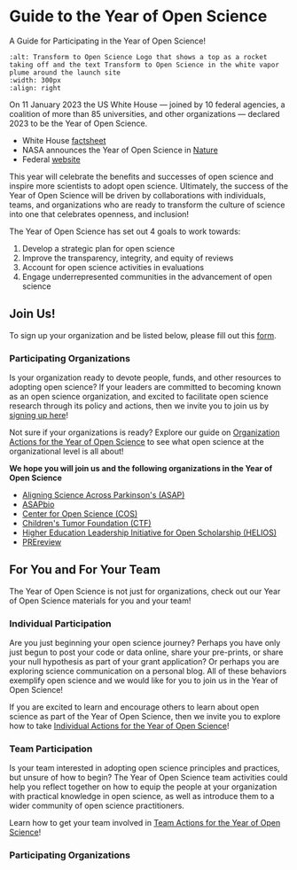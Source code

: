 # Guide to the Year of Open Science

A Guide for Participating in the Year of Open Science!

<!-- Updated way of including images based on Jupyter-book documentation (https://jupyterbook.org/en/stable/content/figures.html) -->
```{image} /About/Tops_Badge_Nasa.png
:alt: Transform to Open Science Logo that shows a top as a rocket taking off and the text Transform to Open Science in the white vapor plume around the launch site
:width: 300px
:align: right
```

On 11 January 2023 the US White House — joined by 10 federal agencies, a coalition of more than 85 universities, and other organizations — declared 2023 to be the Year of Open Science. 

- White House [factsheet](https://www.whitehouse.gov/ostp/news-updates/2023/01/11/fact-sheet-biden-harris-administration-announces-new-actions-to-advance-open-and-equitable-research/)
- NASA announces the Year of Open Science in [Nature](https://www.nature.com/articles/d41586-023-00019-y)
- Federal [website](https://open.science.gov/)

This year will celebrate the benefits and successes of open science and inspire more scientists to adopt open science. Ultimately, the success of the Year of Open Science will be driven by collaborations with individuals, teams, and organizations who are ready to transform the culture of science into one that celebrates openness, and inclusion! 

The Year of Open Science has set out 4 goals to work towards:
1. Develop a strategic plan for open science
1. Improve the transparency, integrity, and equity of reviews
1. Account for open science activities in evaluations
1. Engage underrepresented communities in the advancement of open science

## Join Us! 
To sign up your organization and be listed below, please fill out this [form]().

### Participating Organizations
Is your organization ready to devote people, funds, and other resources to adopting open science? If your leaders are committed to becoming known as an open science organization, and excited to facilitate open science research through its policy and actions, then we invite you to join us by [signing up here](https://forms.gle/KPKaejc2WP7dm5XVA)!

Not sure if your organizations is ready? Explore our guide on [Organization Actions for the Year of Open Science](https://nasa.github.io/Transform-to-Open-Science-Book/Open_Science_Cookbook/Your_Organizations_Open_Science_Journey.html) to see what open science at the organizational level is all about! 

**We hope you will join us and the following organizations in the Year of Open Science**
- [Aligning Science Across Parkinson's (ASAP)](./participants/ASAP.md)
- [ASAPbio](./participants/ASAPbio.md)
- [Center for Open Science (COS)](./participants/COS.md)
- [Children's Tumor Foundation (CTF)](./participants/CTF.md)
- [Higher Education Leadership Initiative for Open Scholarship (HELIOS)](./participants/HELIOS.md)
- [PREreview](./participants/PREreview.md)

## For You and For Your Team
The Year of Open Science is not just for organizations, check out our Year of Open Science materials for you and your team!

### Individual Participation
Are you just beginning your open science journey? Perhaps you have only just begun to post your code or data online, share your pre-prints, or share your null hypothesis as part of your grant application? Or perhaps you are exploring science communication on a personal blog. All of these behaviors exemplify open science and we would like for you to join us in the Year of Open Science! 

If you are excited to learn and encourage others to learn about open science as part of the Year of Open Science, then we invite you to explore how to take [Individual Actions for the Year of Open Science](https://nasa.github.io/Transform-to-Open-Science-Book/Open_Science_Cookbook/Your_Open_Science_Journey.html#section-3-open-science-at-work)!

### Team Participation
Is your team interested in adopting open science principles and practices, but unsure of how to begin? The Year of Open Science team activities could help you reflect together on how to equip the people at your organization with practical knowledge in open science, as well as introduce them to a wider community of open science practitioners. 

Learn how to get your team involved in [Team Actions for the Year of Open Science](https://nasa.github.io/Transform-to-Open-Science-Book/Open_Science_Cookbook/Your_Teams_Open_Science_Journey.html#section-1-engage-with-open-science)!

### Participating Organizations

